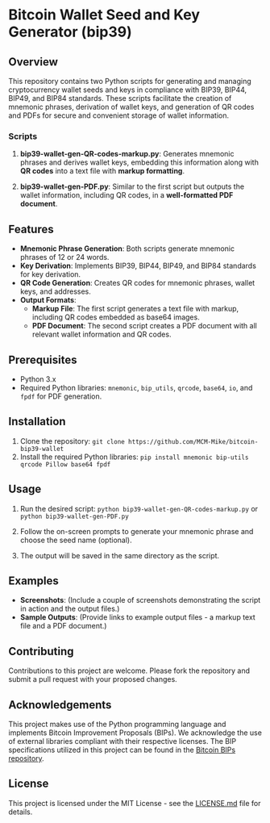 # Bitcoin Wallet Seed and Key Generator (bip39)

## Overview
This repository contains two Python scripts for generating and managing cryptocurrency wallet seeds and keys in compliance with BIP39, BIP44, BIP49, and BIP84 standards. These scripts facilitate the creation of mnemonic phrases, derivation of wallet keys, and generation of QR codes and PDFs for secure and convenient storage of wallet information.

### Scripts
1. **bip39-wallet-gen-QR-codes-markup.py**: Generates mnemonic phrases and derives wallet keys, embedding this information along with **QR codes** into a text file with **markup formatting**.
   
2. **bip39-wallet-gen-PDF.py**: Similar to the first script but outputs the wallet information, including QR codes, in a **well-formatted PDF document**.

## Features
- **Mnemonic Phrase Generation**: Both scripts generate mnemonic phrases of 12 or 24 words.
- **Key Derivation**: Implements BIP39, BIP44, BIP49, and BIP84 standards for key derivation.
- **QR Code Generation**: Creates QR codes for mnemonic phrases, wallet keys, and addresses.
- **Output Formats**:
  - **Markup File**: The first script generates a text file with markup, including QR codes embedded as base64 images.
  - **PDF Document**: The second script creates a PDF document with all relevant wallet information and QR codes.

## Prerequisites
- Python 3.x
- Required Python libraries: `mnemonic`, `bip_utils`, `qrcode`, `base64`, `io`, and `fpdf` for PDF generation.

## Installation

1. Clone the repository:
`git clone https://github.com/MCM-Mike/bitcoin-bip39-wallet`
2. Install the required Python libraries: `pip install mnemonic bip-utils qrcode Pillow base64 fpdf`
   
## Usage
1. Run the desired script: `python bip39-wallet-gen-QR-codes-markup.py`
or `python bip39-wallet-gen-PDF.py`

2. Follow the on-screen prompts to generate your mnemonic phrase and choose the seed name (optional).
3. The output will be saved in the same directory as the script.

## Examples

- **Screenshots**: (Include a couple of screenshots demonstrating the script in action and the output files.)
- **Sample Outputs**: (Provide links to example output files - a markup text file and a PDF document.)

## Contributing
Contributions to this project are welcome. Please fork the repository and submit a pull request with your proposed changes.

## Acknowledgements

This project makes use of the Python programming language and implements Bitcoin Improvement Proposals (BIPs). We acknowledge the use of external libraries compliant with their respective licenses. The BIP specifications utilized in this project can be found in the [Bitcoin BIPs repository](https://github.com/bitcoin/bips/tree/master?tab=readme-ov-file).

## License
This project is licensed under the MIT License - see the [LICENSE.md](LICENSE.md) file for details.



